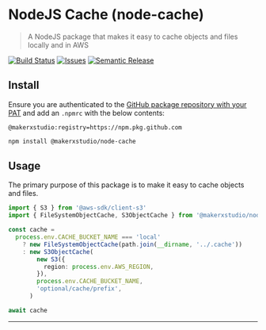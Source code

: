 # NodeJS Cache (node-cache)

> A NodeJS package that makes it easy to cache objects and files locally and in AWS

[![Build Status][build-img]][build-url]
[![Issues][issues-img]][issues-url]
[![Semantic Release][semantic-release-img]][semantic-release-url]

## Install

Ensure you are authenticated to the [GitHub package repository with your PAT](https://docs.github.com/en/packages/working-with-a-github-packages-registry/working-with-the-npm-registry#authenticating-with-a-personal-access-token) and add an `.npmrc` with the below contents:

```
@makerxstudio:registry=https://npm.pkg.github.com
```

```bash
npm install @makerxstudio/node-cache
```

## Usage

The primary purpose of this package is to make it easy to cache objects and files.

```typescript
import { S3 } from '@aws-sdk/client-s3'
import { FileSystemObjectCache, S3ObjectCache } from '@makerxstudio/node-cache'

const cache =
  process.env.CACHE_BUCKET_NAME === 'local'
    ? new FileSystemObjectCache(path.join(__dirname, '../.cache'))
    : new S3ObjectCache(
        new S3({
          region: process.env.AWS_REGION,
        }),
        process.env.CACHE_BUCKET_NAME,
        'optional/cache/prefix',
      )

await cache
```

---

[build-img]: https://github.com/MakerXStudio/node-cache/actions/workflows/release.yaml/badge.svg
[build-url]: https://github.com/MakerXStudio/node-cache/actions/workflows/release.yaml
[issues-img]: https://img.shields.io/github/issues/MakerXStudio/node-cache
[issues-url]: https://github.com/MakerXStudio/node-cache/issues
[semantic-release-img]: https://img.shields.io/badge/%20%20%F0%9F%93%A6%F0%9F%9A%80-semantic--release-e10079.svg
[semantic-release-url]: https://github.com/semantic-release/semantic-release

